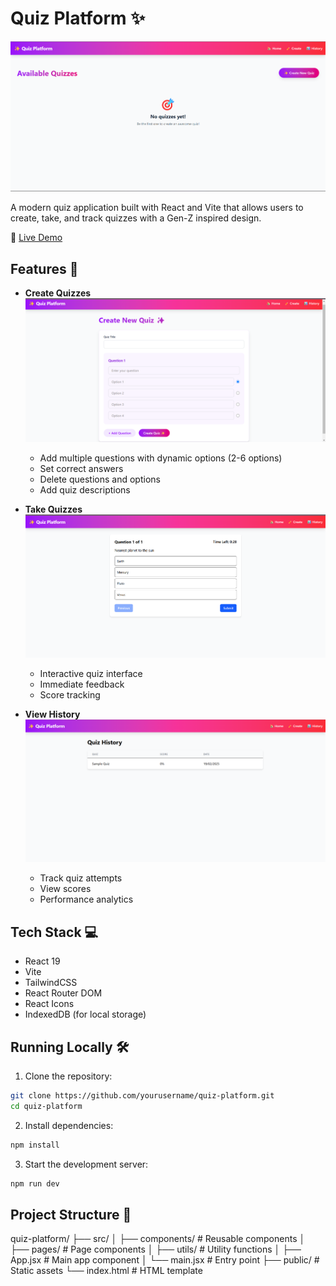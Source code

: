 # Quiz Platform ✨

![Quiz Platform Overview](./src/assets/image.png)


A modern quiz application built with React and Vite that allows users to create, take, and track quizzes with a Gen-Z inspired design.

🔗 [Live Demo](https://quiz-platform-blue.vercel.app/)

## Features 🚀

- **Create Quizzes**
 ![Create Quiz](./src/assets/Screenshot%202025-02-19%20202652.png)
  - Add multiple questions with dynamic options (2-6 options)
  - Set correct answers
  - Delete questions and options
  - Add quiz descriptions

- **Take Quizzes**
![Take Quiz](./src/assets/Screenshot%202025-02-19%20202950.png)

  - Interactive quiz interface
  - Immediate feedback
  - Score tracking

- **View History**
![Quiz History](./src/assets/Screenshot%202025-02-19%20203134.png)
  - Track quiz attempts
  - View scores
  - Performance analytics

## Tech Stack 💻

- React 19
- Vite
- TailwindCSS
- React Router DOM
- React Icons
- IndexedDB (for local storage)

## Running Locally 🛠️

1. Clone the repository:

```bash
git clone https://github.com/yourusername/quiz-platform.git
cd quiz-platform
```
2. Install dependencies:

```bash
npm install
```
3. Start the development server:

```bash
npm run dev
```
## Project Structure 📁
quiz-platform/
├── src/
│ ├── components/ # Reusable components
│ ├── pages/ # Page components
│ ├── utils/ # Utility functions
│ ├── App.jsx # Main app component
│ └── main.jsx # Entry point
├── public/ # Static assets
└── index.html # HTML template


